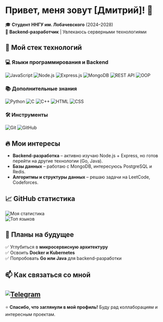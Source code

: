 # Привет, меня зовут [Дмитрий]! 👋  

🎓 **Студент ННГУ им. Лобачевского** (2024–2028)  
🚀 **Backend-разработчик** | Увлекаюсь серверными технологиями 

## 🔧 Мой стек технологий  

### 💻 Языки программирования и Backend  
![JavaScript](https://img.shields.io/badge/JavaScript-F7DF1E?style=flat&logo=javascript&logoColor=black)
![Node.js](https://img.shields.io/badge/Node.js-339933?style=flat&logo=nodedotjs&logoColor=white)
![Express.js](https://img.shields.io/badge/Express.js-000000?style=flat&logo=express&logoColor=white)
![MongoDB](https://img.shields.io/badge/MongoDB-47A248?style=flat&logo=mongodb&logoColor=white)
![REST API](https://img.shields.io/badge/REST_API-FF6F61?style=flat)
![OOP](https://img.shields.io/badge/OOP-4B8BBE?style=flat)  

### 📚 Дополнительные знания  
![Python](https://img.shields.io/badge/Python-3776AB?style=flat&logo=python&logoColor=white)
![C](https://img.shields.io/badge/C-A8B9CC?style=flat&logo=c&logoColor=black)
![C++](https://img.shields.io/badge/C++-00599C?style=flat&logo=c%2B%2B&logoColor=white)
![HTML](https://img.shields.io/badge/HTML-E34F26?style=flat&logo=html5&logoColor=white)
![CSS](https://img.shields.io/badge/CSS-1572B6?style=flat&logo=css3&logoColor=white)  

### 🛠 Инструменты  
![Git](https://img.shields.io/badge/Git-F05032?style=flat&logo=git&logoColor=white)
![GitHub](https://img.shields.io/badge/GitHub-181717?style=flat&logo=github&logoColor=white)  

## 🔥 Мои интересы  

- **Backend-разработка** – активно изучаю Node.js + Express, но готов перейти на другие технологии (Go, Java).  
- **Базы данных** – работаю с MongoDB, интересуюсь PostgreSQL и Redis.  
- **Алгоритмы и структуры данных** – решаю задачи на LeetCode, Codeforces.  

## 📈 GitHub статистика  

![Моя статистика](https://github-readme-stats.vercel.app/api?username=ВАШ_NICKNAME&show_icons=true&theme=radical)  
![Топ языков](https://github-readme-stats.vercel.app/api/top-langs/?username=ВАШ_NICKNAME&layout=compact&theme=dark)  

## 🎯 Планы на будущее  

✅ Углубиться в **микросервисную архитектуру**  
✅ Освоить **Docker и Kubernetes**  
✅ Попробовать **Go или Java** для backend-разработки  

## 📫 Как связаться со мной  

[![Telegram](https://img.shields.io/badge/Telegram-26A5E4?style=flat&logo=telegram)](https://t.me/MrDmHacks)  
---

⭐ **Спасибо, что заглянули в мой профиль!** Буду рад коллаборациям и интересным проектам.  
